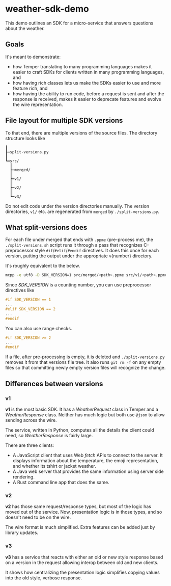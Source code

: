 # weather-sdk-demo

This demo outlines an SDK for a micro-service that answers questions about the weather.

## Goals

It's meant to demonstrate:

- how Temper translating to many programming languages makes it easier to craft SDKs
  for clients written in many programming languages, and
- how having rich classes lets us make the SDKs easier to use and more feature rich, and
- how having the ability to run code, before a request is sent and after the response is
  received, makes it easier to deprecate features and evolve the wire representation.

## File layout for multiple SDK versions

To that end, there are multiple versions of the source files.
The directory structure looks like

    ┃
    ┣━split-versions.py
    ┃
    ┗━src/
      ┃
      ┣━merged/
      ┃
      ┣━v1/
      ┃
      ┣━v2/
      ┃
      ┗━v3/

Do not edit code under the version directories manually.
The version directories, `v1/` etc. are regenerated from `merged` by `./split-versions.py`.

## What split-versions does

For each file under merged that ends with `.ppme` (pre-process me),
the `./split-versions.sh` script runs it through a pass that recognizes C-preprocessor
style `#if`/`#elif`/`#endif` directives.
It does this once for each version, putting the output under the appropriate `v`{number} directory.

It's roughly equivalent to the below.

```sh
mcpp -e utf8 -D SDK_VERSION=1 src/merged/<path>.ppme src/v1/<path>.ppme
```

Since *SDK_VERSION* is a counting number, you can use preprocessor directives like

```c
#if SDK_VERSION == 1
...
#elif SDK_VERSION == 2
...
#endif
```

You can also use range checks.

```c
#if SDK_VERSION >= 2
...
#endif
```

If a file, after pre-processing is empty, it is deleted and `./split-versions.py` removes
it from that versions file tree.  It also runs `git rm -f` on any empty files so that
committing newly empty version files will recognize the change.

## Differences between versions

### v1

**v1** is the most basic SDK.  It has a *WeatherRequest* class in Temper and a
*WeatherResponse* class.
Neither has much logic but both use `@json` to allow sending across the wire.

The service, written in Python, computes all the details the client could need,
so *WeatherResponse* is fairly large.

There are three clients:

- A JavaScript client that uses Web *fetch* APIs to connect to the server.
  It displays information about the temperature, the emoji representation,
  and whether its tshirt or jacket weather.
- A Java web server that provides the same information using server side
  rendering.
- A Rust command line app that does the same.

### v2

**v2** has those same request/response types, but most of the logic has
moved out of the service.  Now, presentation logic is in those types, and
so doesn't need to be on the wire.

The wire format is much simplified.
Extra features can be added just by library updates.

### v3

**v3** has a service that reacts with either an old or new style response
based on a version in the request allowing interop between old and new clients.

It shows how centralizing the presentation logic simplifies copying values into
the old style, verbose response.
